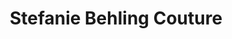 ---
title: "Stefanie Behling Couture"
url: /mechernich/stefanie-behling-couture/
shop: Schneiderei
---